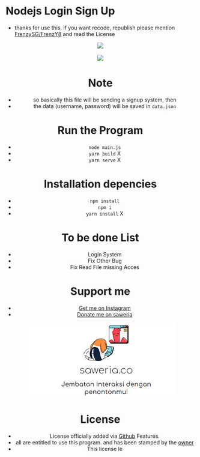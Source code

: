 # Nodejs Login Sign Up
- thanks for use this. if you want recode, republish please mention [FrenzySG/FrenzY8](https://github.com/FrenzY8) and read the License
<p align="center">
<img src="https://discord.c99.nl/widget/theme-2/803549282942058534.png">
<div align="center">

<p align="center">
<img src="./images (11).jpeg"/>
<a align="center">

# Note
- so basically this file will be sending a signup system, then
- the data (username, password) will be saved in ```data.json```

# Run the Program
- ```node main.js```
- ```yarn build``` X
- ```yarn serve``` X

# Installation depencies
- ```npm install```
- ```npm i```
- ```yarn install``` X

# To be done List
- Login System
- Fix Other Bug
- Fix Read File missing Acces

# Support me
- [Get me on Instagram](https://instagram.com/frenzy.666)
- [Donate me on saweria](https://saweria.co/frenzys6)
<p align="center">
<img src="./Saweria co5.PNG"/>
<a align="center">

# License 
- License officially added via [Github](https://github.com) Features.
- all are entitled to use this program. and has been stamped by the [owner](https://github.com/FrenY8)
- This license le
